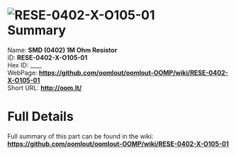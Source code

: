 
![RESE-0402-X-O105-01](https://github.com/oomlout/oomlout-OOMP/blob/master/parts/RESE-0402-X-O105-01/RESE-0402-X-O105-01_420.jpg)   
Summary
=================
  
Name: __SMD (0402) 1M Ohm Resistor__    
ID: __RESE-0402-X-O105-01__   
Hex ID: ____   
WebPage: __https://github.com/oomlout/oomlout-OOMP/wiki/RESE-0402-X-O105-01__   
Short URL: __http://oom.lt/__   

Full Details
==========================
Full summary of this part can be found in the wiki:   
__https://github.com/oomlout/oomlout-OOMP/wiki/RESE-0402-X-O105-01__    

